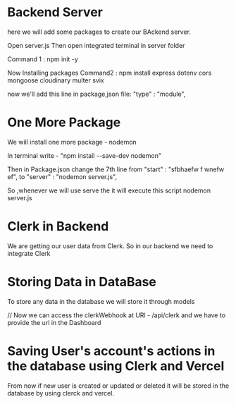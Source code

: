# Backend Server

here we will add some packages to create our BAckend server.

Open server.js
Then open integrated terminal in server folder

Command 1 :  npm init -y


 Now  Installing packages 
Command2 : npm install express dotenv cors mongoose cloudinary multer svix

now we'll add this line in package,json file:  "type" : "module", 
 
# One More Package
We will install one more package - nodemon

In terminal write  - "npm install --save-dev nodemon"

Then in Package.json 
change the 7th line from "start" : "sfbhaefw f  wnefw ef",
 to  "server" : "nodemon server.js",

 So ,whenever we will use serve the it will execute this script nodemon server.js

# Clerk in Backend

We are getting our user data from Clerk.
So in our backend we need to integrate Clerk



# Storing Data in DataBase
To store any data in the database we will store it through models


// Now we can access the clerkWebhook at URl - /api/clerk and we have to provide the url in the Dashboard



# Saving User's account's actions in the database using Clerk and Vercel
From now if new user is created or updated or deleted it will be stored in  the database by using clerck and vercel.

<!-- From now if new user is created or updated or deleted it will be stored in  the database by using clerck and vercel. -->

